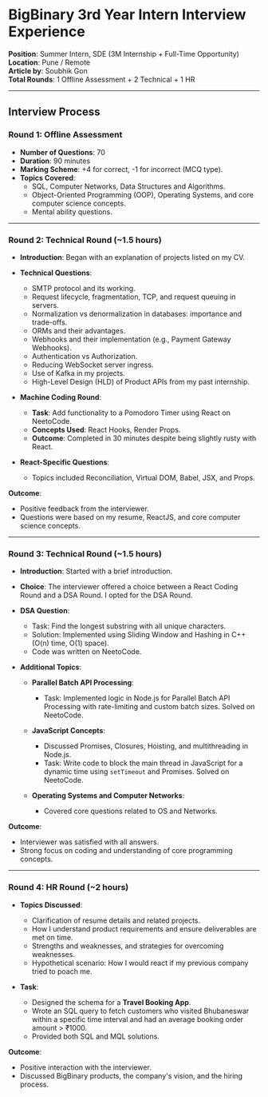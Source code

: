 # BigBinary 3rd Year Intern Interview Experience  

**Position**: Summer Intern, SDE (3M Internship + Full-Time Opportunity)  <br/>
**Location**: Pune / Remote  <br/>
**Article by**: Soubhik Gon <br/>
**Total Rounds**: 1 Offline Assessment + 2 Technical + 1 HR  

---

## Interview Process  

### Round 1: Offline Assessment  

- **Number of Questions**: 70  
- **Duration**: 90 minutes  
- **Marking Scheme**: +4 for correct, -1 for incorrect (MCQ type).  
- **Topics Covered**:  
  - SQL, Computer Networks, Data Structures and Algorithms.  
  - Object-Oriented Programming (OOP), Operating Systems, and core computer science concepts.  
  - Mental ability questions.  

---

### Round 2: Technical Round (~1.5 hours)  

- **Introduction**: Began with an explanation of projects listed on my CV.  
- **Technical Questions**:  
  - SMTP protocol and its working.  
  - Request lifecycle, fragmentation, TCP, and request queuing in servers.  
  - Normalization vs denormalization in databases: importance and trade-offs.  
  - ORMs and their advantages.  
  - Webhooks and their implementation (e.g., Payment Gateway Webhooks).  
  - Authentication vs Authorization.  
  - Reducing WebSocket server ingress.  
  - Use of Kafka in my projects.  
  - High-Level Design (HLD) of Product APIs from my past internship.  

- **Machine Coding Round**:  
  - **Task**: Add functionality to a Pomodoro Timer using React on NeetoCode.  
  - **Concepts Used**: React Hooks, Render Props.  
  - **Outcome**: Completed in 30 minutes despite being slightly rusty with React.  

- **React-Specific Questions**:  
  - Topics included Reconciliation, Virtual DOM, Babel, JSX, and Props.  

**Outcome**:  
- Positive feedback from the interviewer.  
- Questions were based on my resume, ReactJS, and core computer science concepts.  

---

### Round 3: Technical Round (~1.5 hours)  

- **Introduction**: Started with a brief introduction.  
- **Choice**: The interviewer offered a choice between a React Coding Round and a DSA Round. I opted for the DSA Round.  
- **DSA Question**:  
  - Task: Find the longest substring with all unique characters.  
  - Solution: Implemented using Sliding Window and Hashing in C++ (O(n) time, O(1) space).  
  - Code was written on NeetoCode.  

- **Additional Topics**:  
  - **Parallel Batch API Processing**:  
    - Task: Implemented logic in Node.js for Parallel Batch API Processing with rate-limiting and custom batch sizes. Solved on NeetoCode.  

  - **JavaScript Concepts**:  
    - Discussed Promises, Closures, Hoisting, and multithreading in Node.js.  
    - Task: Write code to block the main thread in JavaScript for a dynamic time using `setTimeout` and Promises. Solved on NeetoCode.  

  - **Operating Systems and Computer Networks**:  
    - Covered core questions related to OS and Networks.  

**Outcome**:  
- Interviewer was satisfied with all answers.  
- Strong focus on coding and understanding of core programming concepts.  

---

### Round 4: HR Round (~2 hours)  

- **Topics Discussed**:  
  - Clarification of resume details and related projects.  
  - How I understand product requirements and ensure deliverables are met on time.  
  - Strengths and weaknesses, and strategies for overcoming weaknesses.  
  - Hypothetical scenario: How I would react if my previous company tried to poach me.  

- **Task**:  
  - Designed the schema for a **Travel Booking App**.  
  - Wrote an SQL query to fetch customers who visited Bhubaneswar within a specific time interval and had an average booking order amount > ₹1000.  
  - Provided both SQL and MQL solutions.  

**Outcome**:  
- Positive interaction with the interviewer.  
- Discussed BigBinary products, the company's vision, and the hiring process.  

